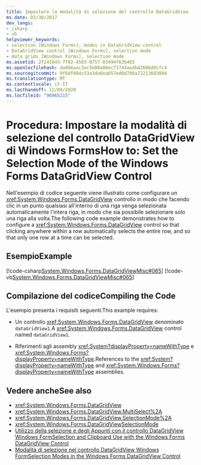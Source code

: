 ```yaml
---
title: Impostare la modalità di selezione del controllo DataGridView
ms.date: 03/30/2017
dev_langs:
- csharp
- vb
helpviewer_keywords:
- selection [Windows Forms], modes in DataGridView control
- DataGridView control [Windows Forms], selection mode
- data grids [Windows Forms], selection mode
ms.assetid: 2f241643-7f82-4583-8757-03494f63b465
ms.openlocfilehash: da866aac3ac5b08a06ec71744aadb4260bd0cfc4
ms.sourcegitcommit: 9f6df084c53a3da0ea657ed0d708a72213683084
ms.translationtype: MT
ms.contentlocale: it-IT
ms.lasthandoff: 12/09/2020
ms.locfileid: "96965215"
---
```

# <a name="how-to-set-the-selection-mode-of-the-windows-forms-datagridview-control"></a><span data-ttu-id="538c8-102">Procedura: Impostare la modalità di selezione del controllo DataGridView di Windows Forms</span><span class="sxs-lookup"><span data-stu-id="538c8-102">How to: Set the Selection Mode of the Windows Forms DataGridView Control</span></span>
<span data-ttu-id="538c8-103">Nell'esempio di codice seguente viene illustrato come configurare un <xref:System.Windows.Forms.DataGridView> controllo in modo che facendo clic in un punto qualsiasi all'interno di una riga venga selezionata automaticamente l'intera riga, in modo che sia possibile selezionare solo una riga alla volta.</span><span class="sxs-lookup"><span data-stu-id="538c8-103">The following code example demonstrates how to configure a <xref:System.Windows.Forms.DataGridView> control so that clicking anywhere within a row automatically selects the entire row, and so that only one row at a time can be selected.</span></span>  
  
## <a name="example"></a><span data-ttu-id="538c8-104">Esempio</span><span class="sxs-lookup"><span data-stu-id="538c8-104">Example</span></span>  
 [!code-csharp[System.Windows.Forms.DataGridViewMisc#065](~/samples/snippets/csharp/VS_Snippets_Winforms/System.Windows.Forms.DataGridViewMisc/CS/datagridviewmisc.cs#065)]
 [!code-vb[System.Windows.Forms.DataGridViewMisc#065](~/samples/snippets/visualbasic/VS_Snippets_Winforms/System.Windows.Forms.DataGridViewMisc/VB/datagridviewmisc.vb#065)]  
  
## <a name="compiling-the-code"></a><span data-ttu-id="538c8-105">Compilazione del codice</span><span class="sxs-lookup"><span data-stu-id="538c8-105">Compiling the Code</span></span>  
 <span data-ttu-id="538c8-106">L'esempio presenta i requisiti seguenti:</span><span class="sxs-lookup"><span data-stu-id="538c8-106">This example requires:</span></span>  
  
- <span data-ttu-id="538c8-107">Un controllo <xref:System.Windows.Forms.DataGridView> denominato `dataGridView1`.</span><span class="sxs-lookup"><span data-stu-id="538c8-107">A <xref:System.Windows.Forms.DataGridView> control named `dataGridView1`.</span></span>  
  
- <span data-ttu-id="538c8-108">Riferimenti agli assembly <xref:System?displayProperty=nameWithType> e <xref:System.Windows.Forms?displayProperty=nameWithType>.</span><span class="sxs-lookup"><span data-stu-id="538c8-108">References to the <xref:System?displayProperty=nameWithType> and <xref:System.Windows.Forms?displayProperty=nameWithType> assemblies.</span></span>  
  
## <a name="see-also"></a><span data-ttu-id="538c8-109">Vedere anche</span><span class="sxs-lookup"><span data-stu-id="538c8-109">See also</span></span>

- <xref:System.Windows.Forms.DataGridView>
- <xref:System.Windows.Forms.DataGridView.MultiSelect%2A>
- <xref:System.Windows.Forms.DataGridView.SelectionMode%2A>
- <xref:System.Windows.Forms.DataGridViewSelectionMode>
- [<span data-ttu-id="538c8-110">Utilizzo della selezione e degli Appunti con il controllo DataGridView Windows Form</span><span class="sxs-lookup"><span data-stu-id="538c8-110">Selection and Clipboard Use with the Windows Forms DataGridView Control</span></span>](selection-and-clipboard-use-with-the-windows-forms-datagridview-control.md)
- [<span data-ttu-id="538c8-111">Modalità di selezione nel controllo DataGridView Windows Form</span><span class="sxs-lookup"><span data-stu-id="538c8-111">Selection Modes in the Windows Forms DataGridView Control</span></span>](selection-modes-in-the-windows-forms-datagridview-control.md)
